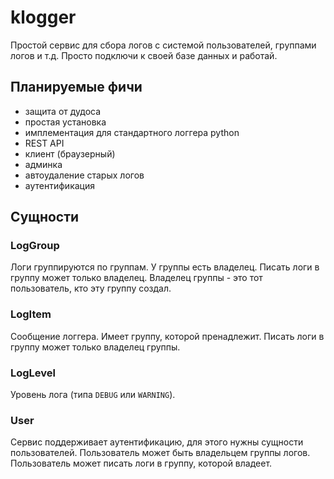 # klogger

Простой сервис для сбора логов с системой пользователей, группами логов и т.д. Просто подключи к своей базе данных и работай.

## Планируемые фичи

- защита от дудоса
- простая установка
- имплементация для стандартного логгера python
- REST API
- клиент (браузерный)
- админка
- автоудаление старых логов
- аутентификация

## Сущности

### LogGroup

Логи группируются по группам. У группы есть владелец. Писать логи в группу может только владелец. Владелец группы - это тот пользователь, кто эту группу создал.

### LogItem

Сообщение логгера. Имеет группу, которой пренадлежит. Писать логи в группу может только владелец группы.

### LogLevel

Уровень лога (типа `DEBUG` или `WARNING`).

### User

Сервис поддерживает аутентификацию, для этого нужны сущности пользователей. Пользователь может быть владельцем группы логов. Пользователь может писать логи в группу, которой владеет.
